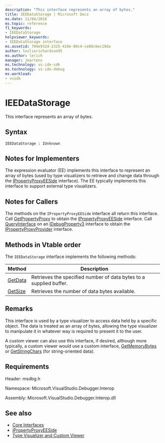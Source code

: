 ```yaml
---
description: "This interface represents an array of bytes."
title: IEEDataStorage | Microsoft Docs
ms.date: 11/04/2016
ms.topic: reference
f1_keywords:
- IEEDataStorage
helpviewer_keywords:
- IEEDataStorage interface
ms.assetid: 704e932d-2325-410e-89c4-ce88c6ec19da
author: leslierichardson95
ms.author: lerich
manager: jmartens
ms.technology: vs-ide-sdk
ms.technology: vs-ide-debug
ms.workload:
- vssdk
---
```

# IEEDataStorage
This interface represents an array of bytes.

## Syntax

```
IEEDataStorage : IUnknown
```

## Notes for Implementers
 The expression evaluator (EE) implements this interface to represent an array of bytes (used by type visualizers to retrieve and change data through the [IPropertyProxyEESide](../../../extensibility/debugger/reference/ipropertyproxyeeside.md) interface). The EE typically implements this interface to support external type visualizers.

## Notes for Callers
 The methods on the `IPropertyProxyEESide` interface all return this interface. Call [GetPropertyProxy](../../../extensibility/debugger/reference/ipropertyproxyprovider-getpropertyproxy.md) to obtain the [IPropertyProxyEESide](../../../extensibility/debugger/reference/ipropertyproxyeeside.md) interface. Call [QueryInterface](/cpp/atl/queryinterface) on an [IDebugProperty3](../../../extensibility/debugger/reference/idebugproperty3.md) interface to obtain the [IPropertyProxyProvider](../../../extensibility/debugger/reference/ipropertyproxyprovider.md) interface.

## Methods in Vtable order
 The `IEEDataStorage` interface implements the following methods:

|Method|Description|
|------------|-----------------|
|[GetData](../../../extensibility/debugger/reference/ieedatastorage-getdata.md)|Retrieves the specified number of data bytes to a supplied buffer.|
|[GetSize](../../../extensibility/debugger/reference/ieedatastorage-getsize.md)|Retrieves the number of data bytes available.|

## Remarks
 This interface is used by a type visualizer to access data held by a specific object. The data is treated as an array of bytes, allowing the type visualizer to manipulate it in whatever way is required to present it to the user.

 A custom viewer can also use this interface, if desired, although more typically, a custom viewer would use a custom interface, [GetMemoryBytes](../../../extensibility/debugger/reference/idebugproperty2-getmemorybytes.md) or [GetStringChars](../../../extensibility/debugger/reference/idebugproperty3-getstringchars.md) (for string-oriented data).

## Requirements
 Header: msdbg.h

 Namespace: Microsoft.VisualStudio.Debugger.Interop

 Assembly: Microsoft.VisualStudio.Debugger.Interop.dll

## See also
- [Core Interfaces](../../../extensibility/debugger/reference/core-interfaces.md)
- [IPropertyProxyEESide](../../../extensibility/debugger/reference/ipropertyproxyeeside.md)
- [Type Visualizer and Custom Viewer](../../../extensibility/debugger/type-visualizer-and-custom-viewer.md)
